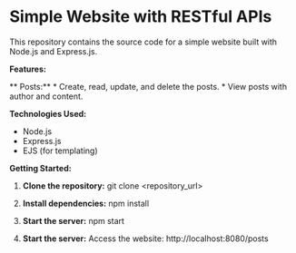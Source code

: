 # Simple Website with RESTful APIs

This repository contains the source code for a simple website built with Node.js and Express.js.

**Features:**

** Posts:**
    * Create, read, update, and delete the posts.
    * View posts with author and content.

**Technologies Used:**

* Node.js
* Express.js
* EJS (for templating)


**Getting Started:**

1. **Clone the repository:**
   git clone <repository_url>

2. **Install dependencies:**
    npm install

3. **Start the server:**
   npm start

4. **Start the server:**
Access the website: http://localhost:8080/posts
    

